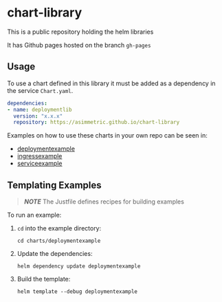 # chart-library

This is a public repository holding the helm libraries

It has Github pages hosted on the branch `gh-pages`

## Usage

To use a chart defined in this library it must be added as a dependency in the service `Chart.yaml`.

```yaml
dependencies:
- name: deploymentlib
  version: "x.x.x"
  repository: https://asimmetric.github.io/chart-library
```

Examples on how to use these charts in your own repo can be seen in:

- [deploymentexample](charts/deploymentexample)
- [ingressexample](charts/ingressexample)
- [serviceexample](charts/serviceexample)

## Templating Examples

> **_NOTE_** The Justfile defines recipes for building examples

To run an example:

1. `cd` into the example directory:

   `cd charts/deploymentexample`

2. Update the dependencies:

   `helm dependency update deploymentexample`

3. Build the template:

   `helm template --debug deploymentexample`
